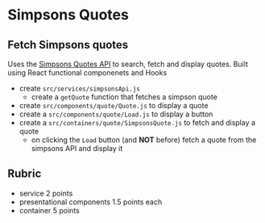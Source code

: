 # Simpsons Quotes

## Fetch Simpsons quotes

Uses the [Simpsons Quotes API](https://thesimpsonsquoteapi.glitch.me) to search, fetch and display quotes. 
Built using React functional componenets and Hooks 

- create `src/services/simpsonsApi.js`
  - create a `getQuote` function that fetches a simpson quote
- create `src/components/quote/Quote.js` to display a quote
- create a `src/components/quote/Load.js` to display a button
- create a `src/containers/quote/SimpsonsQuote.js` to fetch and display a quote
  - on clicking the `Load` button (and **NOT** before) fetch a quote from the simpsons API and display it

## Rubric

* service 2 points
* presentational components 1.5 points each
* container 5 points